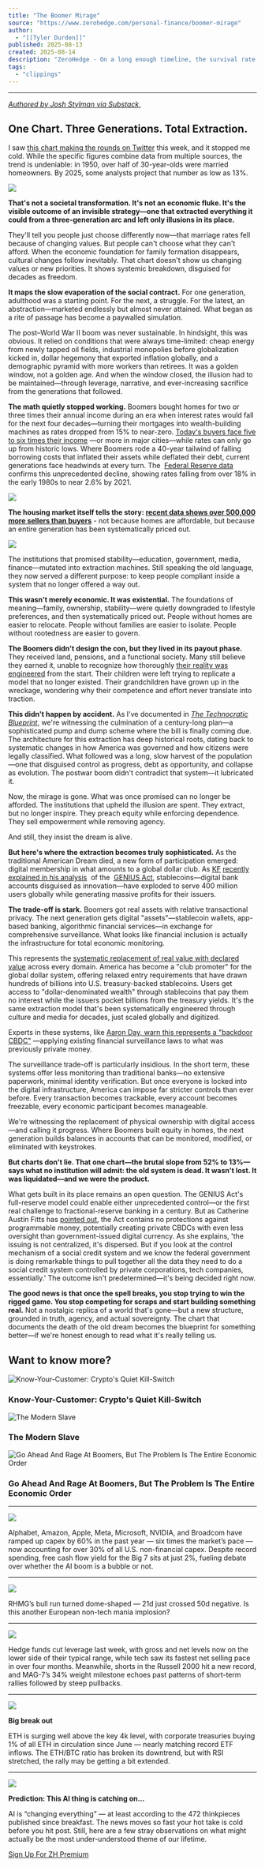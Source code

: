 ```yaml
---
title: "The Boomer Mirage"
source: "https://www.zerohedge.com/personal-finance/boomer-mirage"
author:
  - "[[Tyler Durden]]"
published: 2025-08-13
created: 2025-08-14
description: "ZeroHedge - On a long enough timeline, the survival rate for everyone drops to zero"
tags:
  - "clippings"
---
```

---

[*Authored by Josh Stylman via Substack,*](https://stylman.substack.com/p/the-boomer-mirage)

## One Chart. Three Generations. Total Extraction.

I saw [this chart making the rounds on Twitter](https://x.com/TheChiefNerd/status/1951980008932606251) this week, and it stopped me cold. While the specific figures combine data from multiple sources, the trend is undeniable: in 1950, over half of 30-year-olds were married homeowners. By 2025, some analysts project that number as low as 13%.

[![](https://assets.zerohedge.com/s3fs-public/inline-images/httpssubstack-post-media.s3.amaz%20-%202025-08-13T104817.523.jpg?itok=JRxg209j)](https://www.zerohedge.com/s3/files/inline-images/httpssubstack-post-media.s3.amaz%20-%202025-08-13T104817.523.jpg?itok=JRxg209j)

**That's not a societal transformation. It's not an economic fluke. It's the visible outcome of an invisible strategy—one that extracted everything it could from a three-generation arc and left only illusions in its place.**

They'll tell you people just choose differently now—that marriage rates fell because of changing values. But people can't choose what they can't afford. When the economic foundation for family formation disappears, cultural changes follow inevitably. That chart doesn't show us changing values or new priorities. It shows systemic breakdown, disguised for decades as freedom.

**It maps the slow evaporation of the social contract.** For one generation, adulthood was a starting point. For the next, a struggle. For the latest, an abstraction—marketed endlessly but almost never attained. What began as a rite of passage has become a paywalled simulation.

The post–World War II boom was never sustainable. In hindsight, this was obvious. It relied on conditions that were always time-limited: cheap energy from newly tapped oil fields, industrial monopolies before globalization kicked in, dollar hegemony that exported inflation globally, and a demographic pyramid with more workers than retirees. It was a golden window, not a golden age. And when the window closed, the illusion had to be maintained—through leverage, narrative, and ever-increasing sacrifice from the generations that followed.

**The math quietly stopped working.** Boomers bought homes for two or three times their annual income during an era when interest rates would fall for the next four decades—turning their mortgages into wealth-building machines as rates dropped from 15% to near-zero. [Today's buyers face five to six times their income](https://wtfhappenedin1971.com/) —or more in major cities—while rates can only go up from historic lows. Where Boomers rode a 40-year tailwind of falling borrowing costs that inflated their assets while deflated their debt, current generations face headwinds at every turn. The  [Federal Reserve data](https://fred.stlouisfed.org/series/MORTGAGE30US) confirms this unprecedented decline, showing rates falling from over 18% in the early 1980s to near 2.6% by 2021.

[![](https://assets.zerohedge.com/s3fs-public/inline-images/httpssubstack-post-media.s3.amaz%20-%202025-08-13T104843.593.jpg?itok=ny5Safoa)](https://www.zerohedge.com/s3/files/inline-images/httpssubstack-post-media.s3.amaz%20-%202025-08-13T104843.593.jpg?itok=ny5Safoa)

**The housing market itself tells the story: [recent data shows over 500,000 more sellers than buyers](https://x.com/NewsLambert/status/1952220030722068877)** \- not because homes are affordable, but because an entire generation has been systematically priced out.

[![](https://assets.zerohedge.com/s3fs-public/inline-images/httpssubstack-post-media.s3.amaz%20-%202025-08-13T105044.444.jpg?itok=nrm4P4KV)](https://www.zerohedge.com/s3/files/inline-images/httpssubstack-post-media.s3.amaz%20-%202025-08-13T105044.444.jpg?itok=nrm4P4KV)

The institutions that promised stability—education, government, media, finance—mutated into extraction machines. Still speaking the old language, they now served a different purpose: to keep people compliant inside a system that no longer offered a way out.

**This wasn't merely economic. It was existential.** The foundations of meaning—family, ownership, stability—were quietly downgraded to lifestyle preferences, and then systematically priced out. People without homes are easier to relocate. People without families are easier to isolate. People without rootedness are easier to govern.

**The Boomers didn't design the con, but they lived in its payout phase.** They received land, pensions, and a functional society. Many still believe they earned it, unable to recognize how thoroughly [their reality was engineered](https://stylman.substack.com/p/engineering-reality-part-i) from the start. Their children were left trying to replicate a model that no longer existed. Their grandchildren have grown up in the wreckage, wondering why their competence and effort never translate into traction.

**This didn't happen by accident.** As I've documented in *[The Technocratic Blueprint](https://stylman.substack.com/p/the-technocratic-blueprint)*[,](https://stylman.substack.com/p/the-technocratic-blueprint) we're witnessing the culmination of a century-long plan—a sophisticated pump and dump scheme where the bill is finally coming due. The architecture for this extraction has deep historical roots, dating back to systematic changes in how America was governed and how citizens were legally classified. What followed was a long, slow harvest of the population—one that disguised control as progress, debt as opportunity, and collapse as evolution. The postwar boom didn't contradict that system—it lubricated it.

Now, the mirage is gone. What was once promised can no longer be afforded. The institutions that upheld the illusion are spent. They extract, but no longer inspire. They preach equity while enforcing dependence. They sell empowerment while removing agency.

And still, they insist the dream is alive.

**But here's where the extraction becomes truly sophisticated.** As the traditional American Dream died, a new form of participation emerged: digital membership in what amounts to a global dollar club. As [KF](https://open.substack.com/users/23284485-kf?utm_source=mentions) [recently explained in his analysis](https://knifefight.substack.com/p/a-simple-guide-to-stablecoins)  of the  [GENIUS Act](https://www.congress.gov/bill/119th-congress/senate-bill/394/text), stablecoins—digital bank accounts disguised as innovation—have exploded to serve 400 million users globally while generating massive profits for their issuers.

**The trade-off is stark.** Boomers got real assets with relative transactional privacy. The next generation gets digital "assets"—stablecoin wallets, app-based banking, algorithmic financial services—in exchange for comprehensive surveillance. What looks like financial inclusion is actually the infrastructure for total economic monitoring.

This represents the [systematic replacement of real value with declared value](https://brownstone-org.webpkgcache.com/doc/-/s/brownstone.org/articles/fiat-everything-when-decree-replaced-reality/) across every domain. America has become a "club promoter" for the global dollar system, offering relaxed entry requirements that have drawn hundreds of billions into U.S. treasury-backed stablecoins. Users get access to "dollar-denominated wealth" through stablecoins that pay them no interest while the issuers pocket billions from the treasury yields. It's the same extraction model that's been systematically engineered through culture and media for decades, just scaled globally and digitized.

Experts in these systems, like [Aaron Day, warn this represents a "backdoor CBDC"](https://x.com/ShannonJoyRadio/status/1950204047727693939) —applying existing financial surveillance laws to what was previously private money.

The surveillance trade-off is particularly insidious. In the short term, these systems offer less monitoring than traditional banks—no extensive paperwork, minimal identity verification. But once everyone is locked into the digital infrastructure, America can impose far stricter controls than ever before. Every transaction becomes trackable, every account becomes freezable, every economic participant becomes manageable.

We're witnessing the replacement of physical ownership with digital access—and calling it progress. Where Boomers built equity in homes, the next generation builds balances in accounts that can be monitored, modified, or eliminated with keystrokes.

**But charts don't lie. That one chart—the brutal slope from 52% to 13%—says what no institution will admit: the old system is dead. It wasn't lost. It was liquidated—and we were the product.**

What gets built in its place remains an open question. The GENIUS Act's full-reserve model could enable either unprecedented control—or the first real challenge to fractional-reserve banking in a century. But as Catherine Austin Fitts has [pointed out](https://rumble.com/v6wtn9m-catherine-austin-fitts-whats-so-smart-about-the-genius-act.html?e9s=src_v1_mfp), the Act contains no protections against programmable money, potentially creating private CBDCs with even less oversight than government-issued digital currency. As she explains, 'the issuing is not centralized, it's dispersed. But if you look at the control mechanism of a social credit system and we know the federal government is doing remarkable things to pull together all the data they need to do a social credit system controlled by private corporations, tech companies, essentially.' The outcome isn't predetermined—it's being decided right now.

**The good news is that once the spell breaks, you stop trying to win the rigged game. You stop competing for scraps and start building something real.** Not a nostalgic replica of a world that's gone—but a new structure, grounded in truth, agency, and actual sovereignty. The chart that documents the death of the old dream becomes the blueprint for something better—if we're honest enough to read what it's really telling us.

## Want to know more?

![Know-Your-Customer: Crypto's Quiet Kill-Switch](https://cms.zerohedge.com/s3/files/styles/16_9_max_700/public/2025-08/KYC-Know-Your-Customer-696x364.jpg?itok=aB87bZWy)

### Know-Your-Customer: Crypto's Quiet Kill-Switch

![The Modern Slave](https://assets.zerohedge.com/s3fs-public/styles/16_9_max_700/public/2025-08/Shutterstock_1723099837-800x469.jpg?itok=AzYp82mD)

### The Modern Slave

![Go Ahead And Rage At Boomers, But The Problem Is The Entire Economic Order](https://assets.zerohedge.com/s3fs-public/styles/16_9_max_700/public/2025-08/generational-wealth2.jpg?itok=lba0voDb)

### Go Ahead And Rage At Boomers, But The Problem Is The Entire Economic Order

---

![](https://assets.zerohedge.com/s3fs-public/2025-08/image-296.jpeg)

Alphabet, Amazon, Apple, Meta, Microsoft, NVIDIA, and Broadcom have ramped up capex by 60% in the past year — six times the market’s pace — now accounting for over 30% of all U.S. non-financial capex. Despite record spending, free cash flow yield for the Big 7 sits at just 2%, fueling debate over whether the AI boom is a bubble or not.

---

![](https://assets.zerohedge.com/s3fs-public/2025-08/WhatsApp%20Image%202025-..._imresizer%20%2862%29.jpg)

RHMG’s bull run turned dome-shaped — 21d just crossed 50d negative. Is this another European non-tech mania implosion?

---

![](https://assets.zerohedge.com/s3fs-public/2025-08/image-134%202.jpg)

Hedge funds cut leverage last week, with gross and net levels now on the lower side of their typical range, while tech saw its fastest net selling pace in over four months. Meanwhile, shorts in the Russell 2000 hit a new record, and MAG-7’s 34% weight milestone echoes past patterns of short-term rallies followed by steep pullbacks.

---

![](https://assets.zerohedge.com/s3fs-public/2025-08/tjoPdMe8SlSS51hshD_XlQ.jpeg)

**Big break out**

ETH is surging well above the key 4k level, with corporate treasuries buying 1% of all ETH in circulation since June — nearly matching record ETF inflows. The ETH/BTC ratio has broken its downtrend, but with RSI stretched, the rally may be getting a bit extended.

---

![](https://assets.zerohedge.com/s3fs-public/2025-08/WhatsApp%20Image%202025-..._imresizer-54.jpg)

**Prediction: This AI thing is catching on...**

AI is “changing everything” — at least according to the 472 thinkpieces published since breakfast. The news moves so fast your hot take is cold before you hit post. Still, here are a few stray observations on what might actually be the most under-understood theme of our lifetime.

[Sign Up For ZH Premium](https://www.zerohedge.com/signup?utm_source=zerohedge_site&utm_medium=tme_sidebar&utm_campaign=premium&utm_content=AI%20CAPEX%20Mania%20%E2%80%93%20Tech%20Titans%20Outspend%20the%20Rest%20of%20the%20Market%202-to-1)